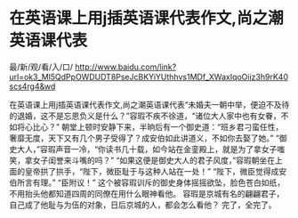 # 在英语课上用j插英语课代表作文,尚之潮英语课代表

最/新/观/看/入/口/ http://www.baidu.com/link?url=ok3_Ml5QdPpOWDUDT8PseJcBKYiYUthhvs1MDf_XWaxIqoOiiz3h9rK40scs4rg4&wd

在英语课上用j插英语课代表作文,尚之潮英语课代表“未婚夫一朝中举，便迫不及待的退婚，这不是忘恩负义是什么？”容瑕不疾不徐道，“诸位大人家中也有女眷，不如将心比心？”
    朝堂上顿时安静下来，半晌后有一个御史道：“班乡君刁蛮任性，奢靡无度，天下又有几个男子受得了？成安伯如此讲道义，不如你去娶了她。”
    “御史大人，”容瑕声音一冷，“你读书几十载，如今站在金銮殿上，就是为了拿女子嗤笑，拿女子闺誉来斗嘴的吗？”
    “如果这便是御史大人的君子风度，”容瑕朝坐在上面的皇帝拱了拱手，“陛下，微臣耻于与这种人站在一处！”
    “陛下，微臣觉得成安伯所言有理。”
    “臣附议！”
    这个被容瑕训斥的御史身体摇摇欲坠，脸色苍白如纸，不用抬头他都知道四周的同僚在用什么眼神看他。
    容瑕是京城有名的翩翩君子，自己成了他耻与为伍的对象，日后京城的人，都会怎么看他？
    完了，全完了。
